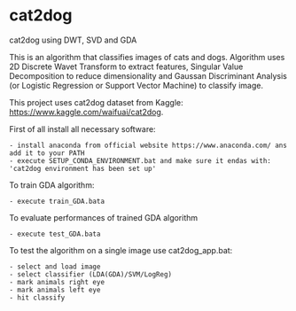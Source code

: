 # cat2dog
cat2dog using DWT, SVD and GDA

This is an algorithm that classifies images of cats and dogs.
Algorithm uses 2D Discrete Wavet Transform to extract features, Singular Value Decomposition to reduce dimensionality
and Gaussan Discriminant Analysis (or Logistic Regression or Support Vector Machine) to classify image.

This project uses cat2dog dataset from Kaggle: https://www.kaggle.com/waifuai/cat2dog.

First of all install all necessary software:

	- install anaconda from official website https://www.anaconda.com/ ans add it to your PATH
	- execute SETUP_CONDA_ENVIRONMENT.bat and make sure it endas with: 'cat2dog environment has been set up'

To train GDA algorithm:

	- execute train_GDA.bata

To evaluate performances of trained GDA algorithm

	- execute test_GDA.bata

To test the algorithm on a single image use cat2dog_app.bat:

	- select and load image
	- select classifier (LDA(GDA)/SVM/LogReg)
	- mark animals right eye
	- mark animals left eye
	- hit classify
